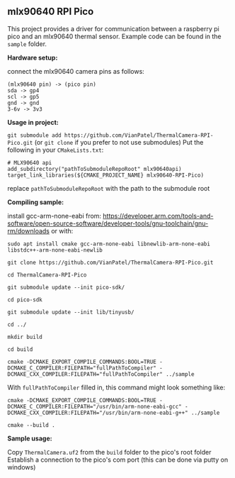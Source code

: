 ## mlx90640 RPI Pico

This project provides a driver for communication between a raspberry pi pico and an mlx90640 thermal sensor.
Example code can be found in the `sample` folder.



**Hardware setup:**

connect the mlx90640 camera pins as follows:

```
(mlx90640 pin) -> (pico pin)
sda -> gp4
scl -> gp5
gnd -> gnd
3-6v -> 3v3
```



**Usage in project:**

`git submodule add https://github.com/VianPatel/ThermalCamera-RPI-Pico.git` (or `git clone` if you prefer to not use submodules)
Put the following in your `CMakeLists.txt`:

```
# MLX90640 api
add_subdirectory("pathToSubmoduleRepoRoot" mlx90640api)
target_link_libraries(${CMAKE_PROJECT_NAME} mlx90640-RPI-Pico)
```

replace `pathToSubmoduleRepoRoot` with the path to the submodule root



**Compiling sample:**

install gcc-arm-none-eabi from:
https://developer.arm.com/tools-and-software/open-source-software/developer-tools/gnu-toolchain/gnu-rm/downloads
or with: 

```
sudo apt install cmake gcc-arm-none-eabi libnewlib-arm-none-eabi libstdc++-arm-none-eabi-newlib
```






```
git clone https://github.com/VianPatel/ThermalCamera-RPI-Pico.git
```

```
cd ThermalCamera-RPI-Pico
```

```
git submodule update --init pico-sdk/
```

```
cd pico-sdk
```

```
git submodule update --init lib/tinyusb/
```

```
cd ../
```

```
mkdir build
```

```
cd build
```



```
cmake -DCMAKE_EXPORT_COMPILE_COMMANDS:BOOL=TRUE -DCMAKE_C_COMPILER:FILEPATH="fullPathToCompiler" -DCMAKE_CXX_COMPILER:FILEPATH="fullPathToCompiler" ../sample
```

With `fullPathToCompiler` filled in, this command might look something like:

```
cmake -DCMAKE_EXPORT_COMPILE_COMMANDS:BOOL=TRUE -DCMAKE_C_COMPILER:FILEPATH="/usr/bin/arm-none-eabi-gcc" -DCMAKE_CXX_COMPILER:FILEPATH="/usr/bin/arm-none-eabi-g++" ../sample
```



```
cmake --build .
```







**Sample usage:**

Copy `ThermalCamera.uf2` from the `build` folder to the pico's root folder
Establish a connection to the pico's com port (this can be done via putty on windows)
